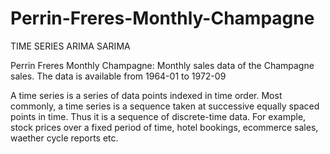 # Perrin-Freres-Monthly-Champagne
TIME SERIES ARIMA SARIMA

Perrin Freres Monthly Champagne: Monthly sales data of the Champagne sales. The data is available from 1964-01 to 1972-09

A time series is a series of data points indexed in time order. Most commonly, a time series is a sequence taken at successive equally spaced points in time. Thus it is a sequence of discrete-time data. For example, stock prices over a fixed period of time, hotel bookings, ecommerce sales, waether cycle reports etc.

